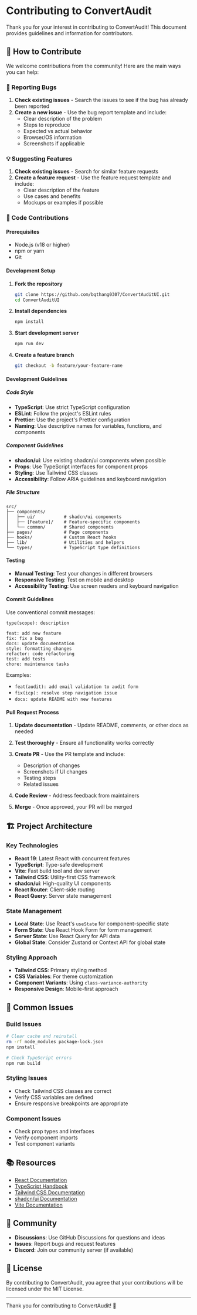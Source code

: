 # Contributing to ConvertAudit

Thank you for your interest in contributing to ConvertAudit! This document provides guidelines and information for contributors.

## 🎯 How to Contribute

We welcome contributions from the community! Here are the main ways you can help:

### 🐛 Reporting Bugs

1. **Check existing issues** - Search the issues to see if the bug has already been reported
2. **Create a new issue** - Use the bug report template and include:
   - Clear description of the problem
   - Steps to reproduce
   - Expected vs actual behavior
   - Browser/OS information
   - Screenshots if applicable

### 💡 Suggesting Features

1. **Check existing issues** - Search for similar feature requests
2. **Create a feature request** - Use the feature request template and include:
   - Clear description of the feature
   - Use cases and benefits
   - Mockups or examples if possible

### 🔧 Code Contributions

#### Prerequisites

- Node.js (v18 or higher)
- npm or yarn
- Git

#### Development Setup

1. **Fork the repository**
   ```bash
   git clone https://github.com/bqthang0307/ConvertAuditUI.git
   cd ConvertAuditUI
   ```

2. **Install dependencies**
   ```bash
   npm install
   ```

3. **Start development server**
   ```bash
   npm run dev
   ```

4. **Create a feature branch**
   ```bash
   git checkout -b feature/your-feature-name
   ```

#### Development Guidelines

##### Code Style

- **TypeScript**: Use strict TypeScript configuration
- **ESLint**: Follow the project's ESLint rules
- **Prettier**: Use the project's Prettier configuration
- **Naming**: Use descriptive names for variables, functions, and components

##### Component Guidelines

- **shadcn/ui**: Use existing shadcn/ui components when possible
- **Props**: Use TypeScript interfaces for component props
- **Styling**: Use Tailwind CSS classes
- **Accessibility**: Follow ARIA guidelines and keyboard navigation

##### File Structure

```
src/
├── components/
│   ├── ui/           # shadcn/ui components
│   ├── [Feature]/    # Feature-specific components
│   └── common/       # Shared components
├── pages/            # Page components
├── hooks/            # Custom React hooks
├── lib/              # Utilities and helpers
└── types/            # TypeScript type definitions
```

#### Testing

- **Manual Testing**: Test your changes in different browsers
- **Responsive Testing**: Test on mobile and desktop
- **Accessibility Testing**: Use screen readers and keyboard navigation

#### Commit Guidelines

Use conventional commit messages:

```
type(scope): description

feat: add new feature
fix: fix a bug
docs: update documentation
style: formatting changes
refactor: code refactoring
test: add tests
chore: maintenance tasks
```

Examples:
- `feat(audit): add email validation to audit form`
- `fix(icp): resolve step navigation issue`
- `docs: update README with new features`

#### Pull Request Process

1. **Update documentation** - Update README, comments, or other docs as needed
2. **Test thoroughly** - Ensure all functionality works correctly
3. **Create PR** - Use the PR template and include:
   - Description of changes
   - Screenshots if UI changes
   - Testing steps
   - Related issues

4. **Code Review** - Address feedback from maintainers
5. **Merge** - Once approved, your PR will be merged

## 🏗️ Project Architecture

### Key Technologies

- **React 19**: Latest React with concurrent features
- **TypeScript**: Type-safe development
- **Vite**: Fast build tool and dev server
- **Tailwind CSS**: Utility-first CSS framework
- **shadcn/ui**: High-quality UI components
- **React Router**: Client-side routing
- **React Query**: Server state management

### State Management

- **Local State**: Use React's `useState` for component-specific state
- **Form State**: Use React Hook Form for form management
- **Server State**: Use React Query for API data
- **Global State**: Consider Zustand or Context API for global state

### Styling Approach

- **Tailwind CSS**: Primary styling method
- **CSS Variables**: For theme customization
- **Component Variants**: Using `class-variance-authority`
- **Responsive Design**: Mobile-first approach

## 🐛 Common Issues

### Build Issues

```bash
# Clear cache and reinstall
rm -rf node_modules package-lock.json
npm install

# Check TypeScript errors
npm run build
```

### Styling Issues

- Check Tailwind CSS classes are correct
- Verify CSS variables are defined
- Ensure responsive breakpoints are appropriate

### Component Issues

- Check prop types and interfaces
- Verify component imports
- Test component variants

## 📚 Resources

- [React Documentation](https://react.dev/)
- [TypeScript Handbook](https://www.typescriptlang.org/docs/)
- [Tailwind CSS Documentation](https://tailwindcss.com/docs)
- [shadcn/ui Documentation](https://ui.shadcn.com/)
- [Vite Documentation](https://vitejs.dev/)

## 🤝 Community

- **Discussions**: Use GitHub Discussions for questions and ideas
- **Issues**: Report bugs and request features
- **Discord**: Join our community server (if available)

## 📄 License

By contributing to ConvertAudit, you agree that your contributions will be licensed under the MIT License.

---

Thank you for contributing to ConvertAudit! 🚀

